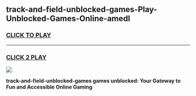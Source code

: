 
## track-and-field-unblocked-games-Play-Unblocked-Games-Online-amedl
<h3>
<a href="https://premium76.site?title=track-and-field-unblocked-games&ref=25A">CLICK TO PLAY</a></h3>
<hr>

<h3>
<a href="https://premium76.site?title=track-and-field-unblocked-games&ref=25A">CLICK 2 PLAY</a>
  
</h3>

<a href="https://premium76.site?title=track-and-field-unblocked-games&ref=25A"><img src="https://clearcache.store/games.png"></a>


**track-and-field-unblocked-games games unblocked: Your Gateway to Fun and Accessible Online Gaming**
